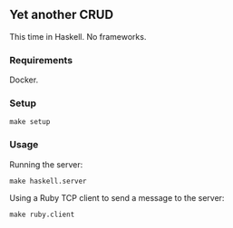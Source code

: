 ## Yet another CRUD

This time in Haskell. No frameworks.

### Requirements

Docker.

### Setup
```
make setup
```

### Usage

Running the server:
```
make haskell.server
```
Using a Ruby TCP client to send a message to the server:
```
make ruby.client
```
